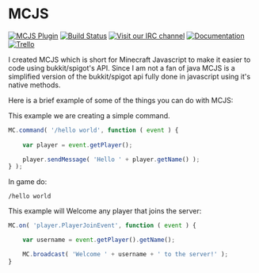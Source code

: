 # MCJS

[![MCJS Plugin](http://media-minecraftforum.cursecdn.com/avatars/325/832/635357671987904668.png)](https://letsbuild.net/jenkins/job/MCJS-Bukkit/)
[![Build Status](https://travis-ci.org/lukecfairchild/MCJS.svg?branch=master)](https://travis-ci.org/lukecfairchild/MCJS)
[![Visit our IRC channel](https://kiwiirc.com/buttons/irc.esper.net/MCJS.png)](https://kiwiirc.com/client/irc.esper.net/#MCJS)
[![Documentation](http://i.imgur.com/ITAGk6P.png)](https://letsbuild.net/mcjs/index.html)
[![Trello](http://i.imgur.com/STUcSnp.png)](https://trello.com/b/1wgOwyfv/mcjs)

I created MCJS which is short for Minecraft Javascript to make it easier 
to code using bukkit/spigot's API. Since I am not a fan of java
MCJS is a simplified version of the bukkit/spigot api fully done
in javascript using it's native methods.

Here is a brief example of some of the things you can do with MCJS:

This example we are creating a simple command.
```javascript
MC.command( '/hello world', function ( event ) {
	
	var player = event.getPlayer();

	player.sendMessage( 'Hello ' + player.getName() );
} );
```

In game do:
```
/hello world
```

This example will Welcome any player that joins the server:
```javascript
MC.on( 'player.PlayerJoinEvent', function ( event ) {

	var username = event.getPlayer().getName();

	MC.broadcast( 'Welcome ' + username + ' to the server!' );
}
```
